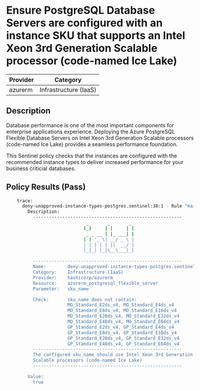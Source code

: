 # Ensure PostgreSQL Database Servers are configured with an instance SKU that supports an Intel Xeon 3rd Generation Scalable processor (code-named Ice Lake)

| Provider            | Category                 |
|---------------------|--------------------------|
| azurerm             | Infrastructure (IaaS)    |

## Description

Database performance is one of the most important components for enterprise applications experience. Deploying the Azure PostgreSQL Flexible Database Servers on Intel Xeon 3rd Generation Scalable processors (code-named Ice Lake) provides a seamless performance foundation.

This Sentinel policy checks that the instances are configured with the recommended instance types to deliver increased performance for your business criticial databases.

## Policy Results (Pass)

```bash
    trace:
      deny-unapproved-instance-types-postgres.sentinel:38:1 - Rule "main"
        Description:
          --------------------------------------------------------
                              _       _       _
                             (_)     | |     | |
                              _ _ __ | |_ ___| |
                             | | '_ \| __/ _ \ |
                             | | | | | ||  __/ |
                             |_|_| |_|\__\___|_|

          --------------------------------------------------------
          Name:        deny-unapproved-instance-types-postgres.sentinel
          Category:    Infrastructure (IaaS)
          Provider:    hashicorp/azurerm
          Resource:    azurerm_postgresql_flexible_server
          Parameter:   sku_name

          Check:       sku_name does not contain:
                       MO_Standard_E2ds_v4, MO_Standard_E4ds_v4
                       MO_Standard_E8ds_v4, MO_Standard_E16ds_v4
                       MO_Standard_E20ds_v4, MO_Standard_E32ds_v4
                       MO_Standard_E48ds_v4, MO_Standard_E64ds_v4
                       GP_Standard_E2ds_v4, GP_Standard_E4ds_v4
                       GP_Standard_E8ds_v4, GP_Standard_E16ds_v4
                       GP_Standard_E20ds_v4, GP_Standard_E32ds_v4
                       GP_Standard_E48ds_v4, GP_Standard_E64ds_v4
          --------------------------------------------------------
          The configured sku_name should use Intel Xeon 3rd Generation
          Scalable processors (code-named Ice Lake)
          --------------------------------------------------------

        Value:
          true
```
